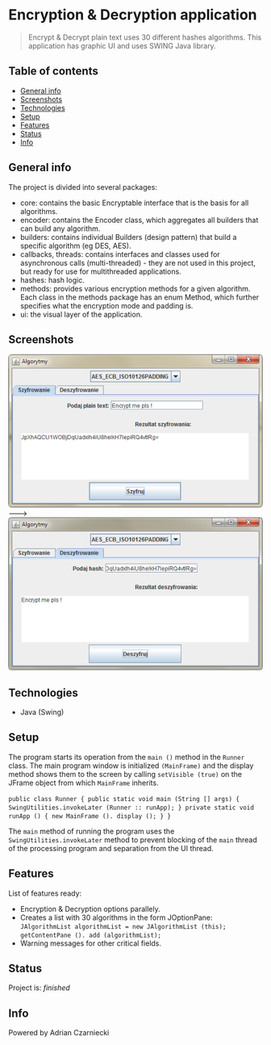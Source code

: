 # Encryption & Decryption application
> Encrypt & Decrypt plain text uses 30 different hashes algorithms. This application has graphic UI and uses SWING Java library.

## Table of contents
* [General info](#general-info)
* [Screenshots](#screenshots)
* [Technologies](#technologies)
* [Setup](#setup)
* [Features](#features)
* [Status](#status)
* [Info](#info)

## General info
The project is divided into several packages:
* core: contains the basic Encryptable interface that is the basis for all algorithms.
* encoder: contains the Encoder class, which aggregates all builders that can build any algorithm.
* builders: contains individual Builders (design pattern) that build a specific algorithm (eg DES, AES).
* callbacks, threads: contains interfaces and classes used for asynchronous calls (multi-threaded) - they are not used in this project, but ready for use for multithreaded applications.
* hashes: hash logic.
* methods: provides various encryption methods for a given algorithm. Each class in the methods package has an enum Method, which further specifies what the encryption mode and padding is.
* ui: the visual layer of the application.

## Screenshots
![Example screenshot](./img/encryption.png)
		--->
![Example screenshot](./img/decryption.png)

## Technologies
* Java (Swing)

## Setup
The program starts its operation from the `main ()` method in the `Runner` class. The main program window is initialized `(MainFrame)` and the display method shows them to the screen by calling `setVisible (true)` on the JFrame object from which `MainFrame` inherits.

`public class Runner {
     public static void main (String [] args) {
         SwingUtilities.invokeLater (Runner :: runApp);
     }
     private static void runApp () {
         new MainFrame (). display ();
     }
}`

The `main` method of running the program uses the `SwingUtilities.invokeLater` method to prevent blocking of the `main` thread of the processing program and separation from the UI thread.

## Features
List of features ready:
* Encryption & Decryption options parallely.
* Creates a list with 30 algorithms in the form JOptionPane:
     `JAlgorithmList algorithmList = new JAlgorithmList (this);
     getContentPane (). add (algorithmList);`
* Warning messages for other critical fields.

## Status
Project is: _finished_

## Info
Powered by Adrian Czarniecki
